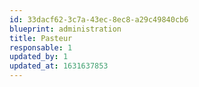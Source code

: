 ```yaml
---
id: 33dacf62-3c7a-43ec-8ec8-a29c49840cb6
blueprint: administration
title: Pasteur
responsable: 1
updated_by: 1
updated_at: 1631637853
---
```

